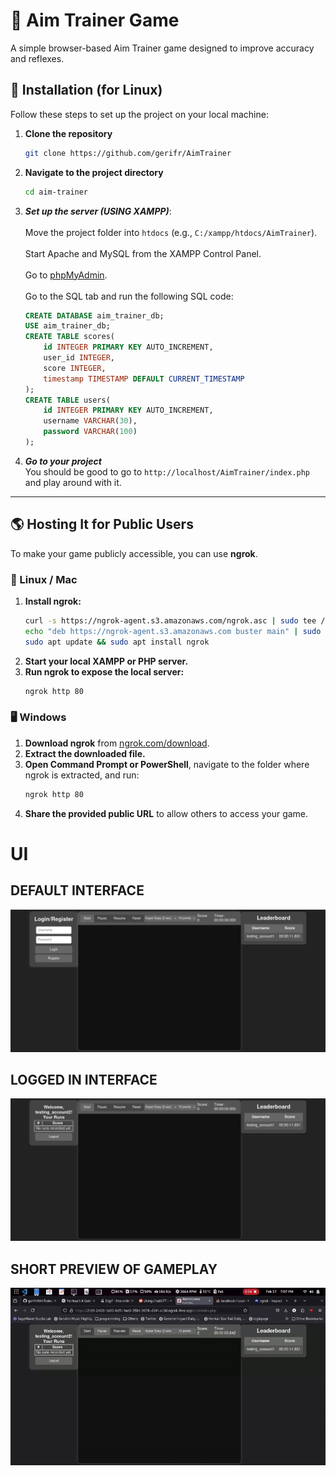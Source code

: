 # 🎯 Aim Trainer Game  

A simple browser-based Aim Trainer game designed to improve accuracy and reflexes.  

## 🚀 Installation (for Linux)

Follow these steps to set up the project on your local machine:  

1. **Clone the repository**  
   ```sh
   git clone https://github.com/gerifr/AimTrainer 
   ```
2. **Navigate to the project directory**  
   ```sh
   cd aim-trainer
   ```
3. ***Set up the server (USING XAMPP)***:    
    <br>
    Move the project folder into `htdocs` (e.g., `C:/xampp/htdocs/AimTrainer`).  
    <br>
    Start Apache and MySQL from the XAMPP Control Panel.  
    <br>
    Go to [phpMyAdmin](http://localhost/phpmyadmin).  
    <br>
    Go to the SQL tab and run the following SQL code:  
    ```sql
    CREATE DATABASE aim_trainer_db; 
    USE aim_trainer_db; 
    CREATE TABLE scores(
        id INTEGER PRIMARY KEY AUTO_INCREMENT, 
        user_id INTEGER, 
        score INTEGER, 
        timestamp TIMESTAMP DEFAULT CURRENT_TIMESTAMP
    ); 
    CREATE TABLE users(
        id INTEGER PRIMARY KEY AUTO_INCREMENT, 
        username VARCHAR(30), 
        password VARCHAR(100)
    );
    ```
4. ***Go to your project*** <br>
    You should be good to go to `http://localhost/AimTrainer/index.php` and play around with it.

---

## 🌎 Hosting It for Public Users  

To make your game publicly accessible, you can use **ngrok**.  

### 🐧 Linux / Mac  

1. **Install ngrok:**  
   ```sh
   curl -s https://ngrok-agent.s3.amazonaws.com/ngrok.asc | sudo tee /etc/apt/trusted.gpg.d/ngrok.asc >/dev/null && \
   echo "deb https://ngrok-agent.s3.amazonaws.com buster main" | sudo tee /etc/apt/sources.list.d/ngrok.list && \
   sudo apt update && sudo apt install ngrok
   ```
2. **Start your local XAMPP or PHP server.**  
3. **Run ngrok to expose the local server:**  
   ```sh
   ngrok http 80
   ```

### 🖥️ Windows  

1. **Download ngrok** from [ngrok.com/download](https://ngrok.com/download).  
2. **Extract the downloaded file.**  
3. **Open Command Prompt or PowerShell**, navigate to the folder where ngrok is extracted, and run:  
   ```sh
   ngrok http 80
   ```
4. **Share the provided public URL** to allow others to access your game.  
# UI
## DEFAULT INTERFACE
![Game Screenshot](images/defaultscreen.png)
## LOGGED IN INTERFACE
![LoggedIn Screenshot](images/loggedinscreen.png)
## SHORT PREVIEW OF GAMEPLAY
![Gameplay GIF](images/sitetest.gif)